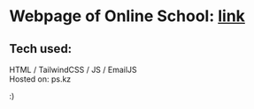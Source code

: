 # Webpage of Online School: [link](https://proitivity.kz/)  

## Tech used:  
HTML / TailwindCSS / JS / EmailJS  
Hosted on: ps.kz  

:)

